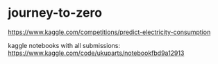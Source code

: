 # journey-to-zero

https://www.kaggle.com/competitions/predict-electricity-consumption

kaggle notebooks with all submissions: https://www.kaggle.com/code/ukuparts/notebookfbd9a12913
